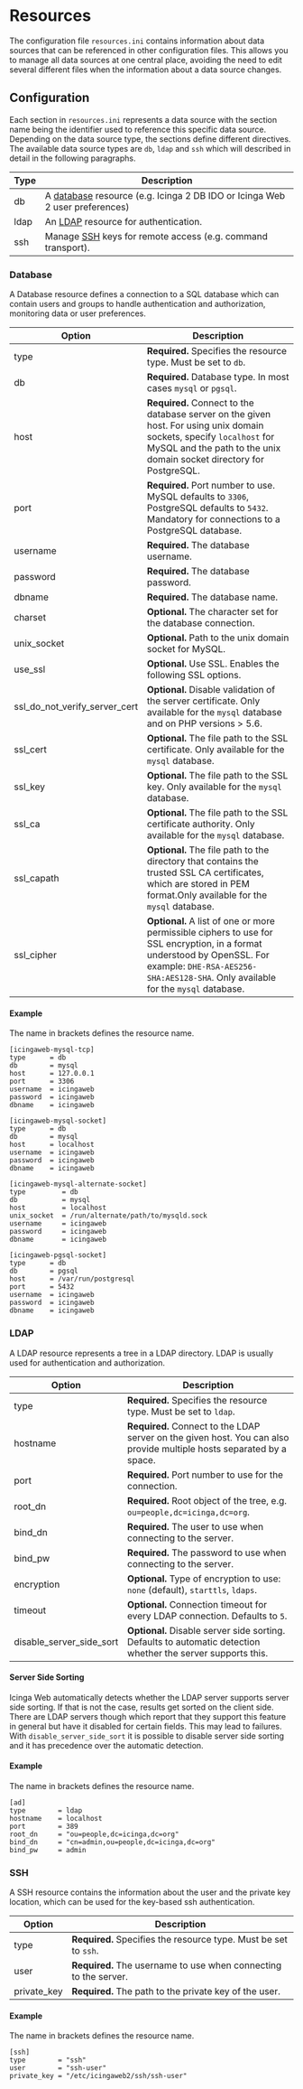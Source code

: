 # Resources <a id="resources"></a>

The configuration file `resources.ini` contains information about data sources that can be referenced in other
configuration files. This allows you to manage all data sources at one central place, avoiding the need to edit several
different files when the information about a data source changes.

## Configuration <a id="resources-configuration"></a>

Each section in `resources.ini` represents a data source with the section name being the identifier used to
reference this specific data source. Depending on the data source type, the sections define different directives.
The available data source types are `db`, `ldap` and `ssh` which will described in detail in the following
paragraphs.

Type                     | Description
-------------------------|-----------------------------------------------
db                       | A [database](04-Resources.md#resources-configuration-database) resource (e.g. Icinga 2 DB IDO or Icinga Web 2 user preferences)
ldap                     | An [LDAP](04-Resources.md#resources-configuration-ldap) resource for authentication.
ssh                      | Manage [SSH](04-Resources.md#resources-configuration-ssh) keys for remote access (e.g. command transport).


### Database <a id="resources-configuration-database"></a>

A Database resource defines a connection to a SQL database which
can contain users and groups to handle authentication and authorization, monitoring data or user preferences.

Option                              | Description
------------------------------------|------------
type                                | **Required.** Specifies the resource type. Must be set to `db`.
db                                  | **Required.** Database type. In most cases `mysql` or `pgsql`.
host                                | **Required.** Connect to the database server on the given host. For using unix domain sockets, specify `localhost` for MySQL and the path to the unix domain socket directory for PostgreSQL.
port                                | **Required.** Port number to use. MySQL defaults to `3306`, PostgreSQL defaults to `5432`. Mandatory for connections to a PostgreSQL database.
username                            | **Required.** The database username.
password                            | **Required.** The database password.
dbname                              | **Required.** The database name.
charset                             | **Optional.** The character set for the database connection.
unix\_socket                        | **Optional.** Path to the unix domain socket for MySQL.
use\_ssl                            | **Optional.** Use SSL. Enables the following SSL options.
ssl\_do\_not\_verify\_server\_cert  | **Optional.** Disable validation of the server certificate. Only available for the `mysql` database and on PHP versions > 5.6.
ssl\_cert                           | **Optional.** The file path to the SSL certificate. Only available for the `mysql` database.
ssl\_key                            | **Optional.** The file path to the SSL key. Only available for the `mysql` database.
ssl\_ca                             | **Optional.** The file path to the SSL certificate authority. Only available for the `mysql` database.
ssl\_capath                         | **Optional.** The file path to the directory that contains the trusted SSL CA certificates, which are stored in PEM format.Only available for the `mysql` database.
ssl\_cipher                         | **Optional.** A list of one or more permissible ciphers to use for SSL encryption, in a format understood by OpenSSL. For example: `DHE-RSA-AES256-SHA:AES128-SHA`. Only available for the `mysql` database.


#### Example <a id="resources-configuration-database-example"></a>

The name in brackets defines the resource name.

```
[icingaweb-mysql-tcp]
type      = db
db        = mysql
host      = 127.0.0.1
port      = 3306
username  = icingaweb
password  = icingaweb
dbname    = icingaweb

[icingaweb-mysql-socket]
type      = db
db        = mysql
host      = localhost
username  = icingaweb
password  = icingaweb
dbname    = icingaweb

[icingaweb-mysql-alternate-socket]
type         = db
db           = mysql
host         = localhost
unix_socket  = /run/alternate/path/to/mysqld.sock
username     = icingaweb
password     = icingaweb
dbname       = icingaweb

[icingaweb-pgsql-socket]
type      = db
db        = pgsql
host      = /var/run/postgresql
port      = 5432
username  = icingaweb
password  = icingaweb
dbname    = icingaweb
```

### LDAP <a id="resources-configuration-ldap"></a>

A LDAP resource represents a tree in a LDAP directory.
LDAP is usually used for authentication and authorization.

Option                   | Description
-------------------------|-----------------------------------------------
type                     | **Required.** Specifies the resource type. Must be set to `ldap`.
hostname                 | **Required.** Connect to the LDAP server on the given host. You can also provide multiple hosts separated by a space.
port                     | **Required.** Port number to use for the connection.
root\_dn                 | **Required.** Root object of the tree, e.g. `ou=people,dc=icinga,dc=org`.
bind\_dn                 | **Required.** The user to use when connecting to the server.
bind\_pw                 | **Required.** The password to use when connecting to the server.
encryption               | **Optional.** Type of encryption to use: `none` (default), `starttls`, `ldaps`.
timeout                  | **Optional.** Connection timeout for every LDAP connection. Defaults to `5`.
disable_server_side_sort | **Optional.** Disable server side sorting. Defaults to automatic detection whether the server supports this.

#### Server Side Sorting <a id="ldap-server-side-sort"></a>

Icinga Web automatically detects whether the LDAP server supports server side sorting.
If that is not the case, results get sorted on the client side.
There are LDAP servers though which report that they support this feature in general but have it disabled for certain
fields. This may lead to failures. With `disable_server_side_sort` it is possible to disable server side sorting and it
has precedence over the automatic detection.

#### Example <a id="resources-configuration-ldap-example"></a>

The name in brackets defines the resource name.

```
[ad]
type        = ldap
hostname    = localhost
port        = 389
root_dn     = "ou=people,dc=icinga,dc=org"
bind_dn     = "cn=admin,ou=people,dc=icinga,dc=org"
bind_pw     = admin
```

### SSH <a id="resources-configuration-ssh"></a>

A SSH resource contains the information about the user and the private key location, which can be used for the key-based
ssh authentication.

Option                   | Description
-------------------------|-----------------------------------------------
type                     | **Required.** Specifies the resource type. Must be set to `ssh`.
user                     | **Required.** The username to use when connecting to the server.
private\_key             | **Required.** The path to the private key of the user.

#### Example <a id="resources-configuration-ssh-example"></a>

The name in brackets defines the resource name.

```
[ssh]
type        = "ssh"
user        = "ssh-user"
private_key = "/etc/icingaweb2/ssh/ssh-user"
```
